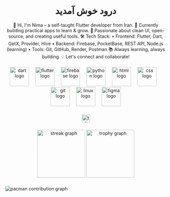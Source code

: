 <h1 align="center">درود خوش آمدید</h1>

<p align="center">
 👋 Hi, I'm Nima – a self-taught Flutter developer from Iran. 🌱 Currently building practical apps to learn & grow. 🚀 Passionate about clean UI, open-source, and creating useful tools. 🛠️ Tech Stack: • Frontend: Flutter, Dart, GetX, Provider, Hive • Backend: Firebase, PocketBase, REST API, Node.js (learning) • Tools: Git, GitHub, Render, Postman 📚 Always learning, always building. 💡 Let's connect and collaborate!
</p>

###

<div align="center">
  <img src="https://skillicons.dev/icons?i=dart" height="60" alt="dart logo" />
  <img width="12" />
  <img src="https://skillicons.dev/icons?i=flutter" height="60" alt="flutter logo" />
  <img width="12" />
  <img src="https://cdn.jsdelivr.net/gh/devicons/devicon/icons/firebase/firebase-plain.svg" height="60" alt="firebase logo" />
  <img width="12" />
  <img src="https://skillicons.dev/icons?i=python" height="60" alt="python logo" />
  <img width="12" />
  <img src="https://skillicons.dev/icons?i=html" height="60" alt="html logo" />
  <img width="12" />
  <img src="https://skillicons.dev/icons?i=css" height="60" alt="css logo" />
  <img width="12" />
  <img src="https://skillicons.dev/icons?i=git" height="60" alt="git logo" />
  <img width="12" />
  <img src="https://skillicons.dev/icons?i=linux" height="60" alt="linux logo" />
  <img width="12" />
  <img src="https://skillicons.dev/icons?i=figma" height="60" alt="figma logo" />
</div>

###

<div align="center">
  <a href="https://t.me/kianinima82" target="_blank">
    <img src="https://img.shields.io/static/v1?message=Telegram&logo=telegram&label=&color=0088cc&logoColor=white&labelColor=&style=for-the-badge" height="25" alt="telegram logo" />
  </a>
</div>

###

<div align="center">
  <img src="https://streak-stats.demolab.com?user=nima-dev&locale=fa&mode=daily&theme=dracula&hide_border=false&border_radius=5&order=3" height="150" alt="streak graph"  />
  <img src="https://github-profile-trophy.vercel.app?username=nima-dev&theme=dracula&column=-1&row=1&margin-w=8&margin-h=8&no-bg=false&no-frame=false&order=4" height="150" alt="trophy graph"  />
</div>

###

<picture>
  <source media="(prefers-color-scheme: dark)" srcset="https://raw.githubusercontent.com/nima-dev/nima-dev/output/pacman-contribution-graph-dark.svg">
  <source media="(prefers-color-scheme: light)" srcset="https://raw.githubusercontent.com/nima-dev/nima-dev/output/pacman-contribution-graph.svg">
  <img alt="pacman contribution graph" src="https://raw.githubusercontent.com/nima-dev/nima-dev/output/pacman-contribution-graph.svg">
</picture>

